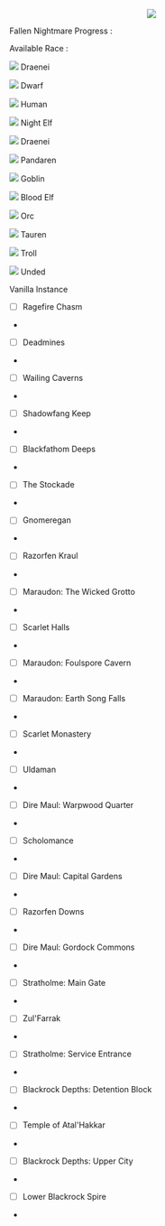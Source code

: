 <p align="center">
  <img src="https://i.imgur.com/r2BD4Yq.jpg">
</p>

Fallen Nightmare Progress :

Available Race :

<img src="https://wow.zamimg.com/images/wow/icons/small/race_draenei_male.jpg"> Draenei

<img src="https://wow.zamimg.com/images/wow/icons/small/race_dwarf_male.jpg"> Dwarf

<img src="https://wow.zamimg.com/images/wow/icons/small/race_human_male.jpg"> Human

<img src="https://wow.zamimg.com/images/wow/icons/small/race_nightelf_male.jpg"> Night Elf

<img src="https://wow.zamimg.com/images/wow/icons/small/race_draenei_male.jpg"> Draenei

<img src="https://wow.zamimg.com/images/wow/icons/small/race_pandaren_male.jpg"> Pandaren

<img src="https://wow.zamimg.com/images/wow/icons/small/race_goblin_male.jpg"> Goblin

<img src="https://wow.zamimg.com/images/wow/icons/small/race_bloodelf_male.jpg"> Blood Elf

<img src="https://wow.zamimg.com/images/wow/icons/small/race_orc_male.jpg"> Orc

<img src="https://wow.zamimg.com/images/wow/icons/small/race_tauren_male.jpg"> Tauren

<img src="https://wow.zamimg.com/images/wow/icons/small/race_troll_male.jpg"> Troll

<img src="https://wow.zamimg.com/images/wow/icons/small/race_scourge_male.jpg"> Unded

Vanilla Instance
* [ ] Ragefire Chasm
- 
* [ ] Deadmines
-
* [ ] Wailing Caverns
-
* [ ] Shadowfang Keep
-
* [ ] Blackfathom Deeps
-
* [ ] The Stockade
-
* [ ] Gnomeregan
-
* [ ] Razorfen Kraul
-
* [ ] Maraudon: The Wicked Grotto
-
* [ ] Scarlet Halls
-
* [ ] Maraudon: Foulspore Cavern
-
* [ ] Maraudon: Earth Song Falls
-
* [ ] Scarlet Monastery
-
* [ ] Uldaman
-
* [ ] Dire Maul: Warpwood Quarter
-
* [ ] Scholomance
-
* [ ] Dire Maul: Capital Gardens
-
* [ ] Razorfen Downs
-
* [ ] Dire Maul: Gordock Commons
-
* [ ] Stratholme: Main Gate
-
* [ ] Zul'Farrak
-
* [ ] Stratholme: Service Entrance
-
* [ ] Blackrock Depths: Detention Block
-
* [ ] Temple of Atal'Hakkar
-
* [ ] Blackrock Depths: Upper City
-
* [ ] Lower Blackrock Spire
-
